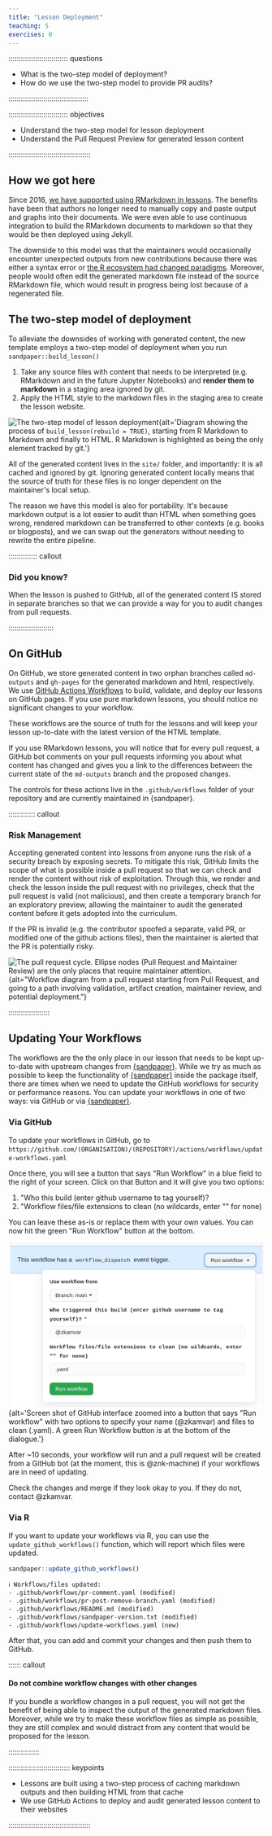 ```yaml
---
title: "Lesson Deployment"
teaching: 5
exercises: 0
---
```


::::::::::::::::::::::::::::: questions

 - What is the two-step model of deployment?
 - How do we use the two-step model to provide PR audits?

:::::::::::::::::::::::::::::::::::::::

::::::::::::::::::::::::::::: objectives

 - Understand the two-step model for lesson deployment
 - Understand the Pull Request Preview for generated lesson content

::::::::::::::::::::::::::::::::::::::::

## How we got here

Since 2016, [we have supported using RMarkdown in lessons][rmd-blog]. The 
benefits have been that authors no longer need to manually copy and paste 
output and graphs into their documents. We were even able to use continuous
integration to build the RMarkdown documents to markdown so that they would be
then deployed using Jekyll.

The downside to this model was that the maintainers would occasionally encounter
unexpected outputs from new contributions because there was either a syntax
error or [the R ecosystem had changed paradigms][r4-migration]. Moreover, people
would often edit the generated markdown file instead of the source RMarkdown
file, which would result in progress being lost because of a regenerated file.

## The two-step model of deployment

To alleviate the downsides of working with generated content, the new template
employs a two-step model of deployment when you run `sandpaper::build_lesson()`

1. Take any source files with content that needs to be interpreted (e.g. 
   RMarkdown and in the future Jupyter Notebooks) and **render them to markdown**
   in a staging area ignored by git. 
2. Apply the HTML style to the markdown files in the staging area to create the
   lesson website.

![The two-step model of lesson deployment](https://zkamvar.github.io/stunning-barnacle/img/local-flow.dot.svg){alt='Diagram showing the process of `build_lesson(rebuild = TRUE)`, starting from R Markdown to Markdown and finally to HTML. R Markdown is highlighted as being the only element tracked by git.'}

All of the generated content lives in the `site/` folder, and importantly: it
is all cached and ignored by git. Ignoring generated content locally means that
the source of truth for these files is no longer dependent on the maintainer's
local setup. 

The reason we have this model is also for portability. It's because markdown
output is a lot easier to audit than HTML when something goes wrong, rendered
markdown can be transferred to other contexts (e.g. books or blogposts), and we
can swap out the generators without needing to rewrite the entire pipeline.

:::::::::::::: callout

### Did you know?

When the lesson is pushed to GitHub, all of the generated content IS stored in
separate branches so that we can provide a way for you to audit changes from 
pull requests. 

::::::::::::::::::::::

## On GitHub

On GitHub, we store generated content in two orphan branches called
`md-outputs` and `gh-pages` for the generated markdown and html, respectively. 
We use [GitHub Actions Workflows][gh-workflows] to build, validate, and deploy
our lessons on GitHub pages. If you use pure markdown lessons, you should notice
no significant changes to your workflow. 

These workflows are the source of truth for the lessons and will keep your 
lesson up-to-date with the latest version of the HTML template. 

If you use RMarkdown lessons, you will notice that for every pull request, a
GitHub bot comments on your pull requests informing you about what content has
changed and gives you a link to the differences between the current state of
the `md-outputs` branch and the proposed changes.

The controls for these actions live in the `.github/workflows` folder of your 
repository and are currently maintained in {sandpaper}. 

::::::::::::: callout

### Risk Management

Accepting generated content into lessons from anyone runs the risk of a security
breach by exposing secrets. To mitigate this risk, GitHub limits the scope of
what is possible inside a pull request so that we can check and render the 
content without risk of exploitation. Through this, we render and check the 
lesson inside the pull request with no privileges, check that the pull request
is valid (not malicious), and then create a temporary branch for an exploratory
preview, allowing the maintainer to audit the generated content before it gets
adopted into the curriculum. 

If the PR is invalid (e.g. the contributor spoofed a separate, valid PR, or
modified one of the github actions files), then the maintainer is alerted that
the PR is potentially risky.


![The pull request cycle. Ellipse nodes (Pull Request and Maintainer Review)
are the only places that require maintainer
attention.](https://raw.githubusercontent.com/zkamvar/stunning-barnacle/main/img/pr-flow.dot.svg){alt="Workflow
diagram from a pull request starting from Pull Request, and going to a path
involving validation, artifact creation, maintainer review, and potential
deployment."}

::::::::::::::::::::

## Updating Your Workflows

The workflows are the the only place in our lesson that needs to be kept
up-to-date with upstream changes from [{sandpaper}]. While we try as much as
possible to keep the functionality of [{sandpaper}] inside the package itself,
there are times when we need to update the GitHub workflows for security or
performance reasons. You can update your workflows in one of two ways: via 
GitHub or via [{sandpaper}].

### Via GitHub

To update your workflows in GitHub, go to 
`https://github.com/(ORGANISATION)/(REPOSITORY)/actions/workflows/update-workflows.yaml`

Once there, you will see a button that says "Run Workflow" in a blue field to
the right of your screen. Click on that Button and it will give you two options:

1. "Who this build (enter github username to tag yourself)?
2. "Workflow files/file extensions to clean (no wildcards, enter "" for none)

You can leave these as-is or replace them with your own values. You can now hit
the green "Run Workflow" button at the bottom.

![](fig/update-workflow-manual.png){alt='Screen shot of GitHub interface zoomed into a button that says "Run workflow" with two options to specify your name (@zkamvar) and files to clean (.yaml). A green Run Workflow button is at the bottom of the dialogue.'}

After ~10 seconds, your workflow will run and a pull request will be created 
from a GitHub bot (at the moment, this is @znk-machine) if your workflows are
in need of updating.

Check the changes and merge if they look okay to you. If they do not, contact
@zkamvar.


### Via R

If you want to update your workflows via R, you can use the 
`update_github_workflows()` function, which will report which files were updated.

```r
sandpaper::update_github_workflows()
```

```{.output}
ℹ Workflows/files updated:
- .github/workflows/pr-comment.yaml (modified)
- .github/workflows/pr-post-remove-branch.yaml (modified)
- .github/workflows/README.md (modified)
- .github/workflows/sandpaper-version.txt (modified)
- .github/workflows/update-workflows.yaml (new)
```

After that, you can add and commit your changes and then push them to GitHub.

:::::: callout

#### Do not combine workflow changes with other changes

If you bundle a workflow changes in a pull request, you will not get the benefit
of being able to inspect the output of the generated markdown files. Moreover,
while we try to make these workflow files as simple as possible, they are still
complex and would distract from any content that would be proposed for the
lesson.

:::::::::::::::

:::::::::::::::::::::::::::::: keypoints

 - Lessons are built using a two-step process of caching markdown outputs and then building HTML from that cache
 - We use GitHub Actions to deploy and audit generated lesson content to their websites

::::::::::::::::::::::::::::::::::::::::


[rmd-blog]: https://software-carpentry.org/blog/2016/07/rmarkdown-new-template.html
[r4-migration]: https://carpentries.org/blog/2020/08/r-4-migration/
[gh-workflows]: https://docs.github.com/en/actions/ 
[{sandpaper}]: https://carpentries.github.io/sandpaper
